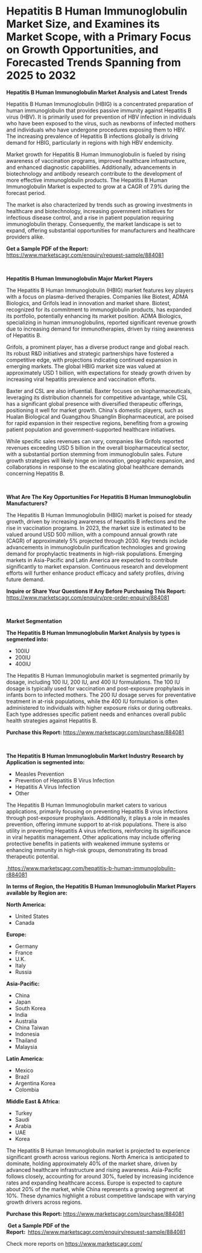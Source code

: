 <p><h1>Hepatitis B Human Immunoglobulin Market Size, and Examines its Market Scope, with a Primary Focus on Growth Opportunities, and Forecasted Trends Spanning from 2025 to 2032</h1></p><p><strong>Hepatitis B Human Immunoglobulin Market Analysis and Latest Trends</strong></p>
<p><p>Hepatitis B Human Immunoglobulin (HBIG) is a concentrated preparation of human immunoglobulin that provides passive immunity against Hepatitis B virus (HBV). It is primarily used for prevention of HBV infection in individuals who have been exposed to the virus, such as newborns of infected mothers and individuals who have undergone procedures exposing them to HBV. The increasing prevalence of Hepatitis B infections globally is driving demand for HBIG, particularly in regions with high HBV endemicity.</p><p>Market growth for Hepatitis B Human Immunoglobulin is fueled by rising awareness of vaccination programs, improved healthcare infrastructure, and enhanced diagnostic capabilities. Additionally, advancements in biotechnology and antibody research contribute to the development of more effective immunoglobulin products. The Hepatitis B Human Immunoglobulin Market is expected to grow at a CAGR of 7.9% during the forecast period. </p><p>The market is also characterized by trends such as growing investments in healthcare and biotechnology, increasing government initiatives for infectious disease control, and a rise in patient population requiring immunoglobulin therapy. Consequently, the market landscape is set to expand, offering substantial opportunities for manufacturers and healthcare providers alike.</p></p>
<p><strong>Get a Sample PDF of the Report:&nbsp;</strong> <a href="https://www.marketscagr.com/enquiry/request-sample/884081?utm_campaign=2660&utm_medium=2&utm_source=Github&utm_content=ia&utm_term=08032025&utm_id=hepatitis-b-human-immunoglobulin">https://www.marketscagr.com/enquiry/request-sample/884081</a></p>
<p>&nbsp;</p>
<p><strong>Hepatitis B Human Immunoglobulin Major Market Players</strong></p>
<p><p>The Hepatitis B Human Immunoglobulin (HBIG) market features key players with a focus on plasma-derived therapies. Companies like Biotest, ADMA Biologics, and Grifols lead in innovation and market share. Biotest, recognized for its commitment to immunoglobulin products, has expanded its portfolio, potentially enhancing its market position. ADMA Biologics, specializing in human immunoglobulins, reported significant revenue growth due to increasing demand for immunotherapies, driven by rising awareness of Hepatitis B.</p><p>Grifols, a prominent player, has a diverse product range and global reach. Its robust R&D initiatives and strategic partnerships have fostered a competitive edge, with projections indicating continued expansion in emerging markets. The global HBIG market size was valued at approximately USD 1 billion, with expectations for steady growth driven by increasing viral hepatitis prevalence and vaccination efforts.</p><p>Baxter and CSL are also influential. Baxter focuses on biopharmaceuticals, leveraging its distribution channels for competitive advantage, while CSL has a significant global presence with diversified therapeutic offerings, positioning it well for market growth. China's domestic players, such as Hualan Biological and Guangzhou Shuanglin Biopharmaceutical, are poised for rapid expansion in their respective regions, benefiting from a growing patient population and government-supported healthcare initiatives.</p><p>While specific sales revenues can vary, companies like Grifols reported revenues exceeding USD 5 billion in the overall biopharmaceutical sector, with a substantial portion stemming from immunoglobulin sales. Future growth strategies will likely hinge on innovation, geographic expansion, and collaborations in response to the escalating global healthcare demands concerning Hepatitis B.</p></p>
<p>&nbsp;</p>
<p><strong>What Are The Key Opportunities For Hepatitis B Human Immunoglobulin Manufacturers?</strong></p>
<p><p>The Hepatitis B Human Immunoglobulin (HBIG) market is poised for steady growth, driven by increasing awareness of hepatitis B infections and the rise in vaccination programs. In 2023, the market size is estimated to be valued around USD 500 million, with a compound annual growth rate (CAGR) of approximately 5% projected through 2030. Key trends include advancements in immunoglobulin purification technologies and growing demand for prophylactic treatments in high-risk populations. Emerging markets in Asia-Pacific and Latin America are expected to contribute significantly to market expansion. Continuous research and development efforts will further enhance product efficacy and safety profiles, driving future demand.</p></p>
<p><strong>Inquire or Share Your Questions If Any Before Purchasing This Report:</strong> <a href="https://www.marketscagr.com/enquiry/pre-order-enquiry/884081?utm_campaign=2660&utm_medium=2&utm_source=Github&utm_content=ia&utm_term=08032025&utm_id=hepatitis-b-human-immunoglobulin">https://www.marketscagr.com/enquiry/pre-order-enquiry/884081</a></p>
<p>&nbsp;</p>
<p><strong>Market Segmentation</strong></p>
<p><strong>The Hepatitis B Human Immunoglobulin Market Analysis by types is segmented into:</strong></p>
<p><ul><li>100IU</li><li>200IU</li><li>400IU</li></ul></p>
<p><p>The Hepatitis B Human Immunoglobulin market is segmented primarily by dosage, including 100 IU, 200 IU, and 400 IU formulations. The 100 IU dosage is typically used for vaccination and post-exposure prophylaxis in infants born to infected mothers. The 200 IU dosage serves for preventative treatment in at-risk populations, while the 400 IU formulation is often administered to individuals with higher exposure risks or during outbreaks. Each type addresses specific patient needs and enhances overall public health strategies against Hepatitis B.</p></p>
<p><strong>Purchase this Report:&nbsp;</strong><a href="https://www.marketscagr.com/purchase/884081?utm_campaign=2660&utm_medium=2&utm_source=Github&utm_content=ia&utm_term=08032025&utm_id=hepatitis-b-human-immunoglobulin">https://www.marketscagr.com/purchase/884081</a></p>
<p>&nbsp;</p>
<p><strong>The Hepatitis B Human Immunoglobulin Market Industry Research by Application is segmented into:</strong></p>
<p><ul><li>Measles Prevention</li><li>Prevention of Hepatitis B Virus Infection</li><li>Hepatitis A Virus Infection</li><li>Other</li></ul></p>
<p><p>The Hepatitis B Human Immunoglobulin market caters to various applications, primarily focusing on preventing Hepatitis B virus infections through post-exposure prophylaxis. Additionally, it plays a role in measles prevention, offering immune support to at-risk populations. There is also utility in preventing Hepatitis A virus infections, reinforcing its significance in viral hepatitis management. Other applications may include offering protective benefits in patients with weakened immune systems or enhancing immunity in high-risk groups, demonstrating its broad therapeutic potential.</p></p>
<p><a href="https://www.marketscagr.com/hepatitis-b-human-immunoglobulin-r884081?utm_campaign=2660&utm_medium=2&utm_source=Github&utm_content=ia&utm_term=08032025&utm_id=hepatitis-b-human-immunoglobulin">&nbsp;https://www.marketscagr.com/hepatitis-b-human-immunoglobulin-r884081</a></p>
<p><strong>In terms of Region, the Hepatitis B Human Immunoglobulin Market Players available by Region are:</strong></p>
<p>
    <p> <strong> North America: </strong>
        <ul>
            <li>United States</li>
            <li>Canada</li>
        </ul>
        </p> 
    <p> <strong> Europe: </strong>
        <ul>
            <li>Germany</li>
            <li>France</li>
            <li>U.K.</li>
            <li>Italy</li>
            <li>Russia</li>
        </ul>
        </p> 
    <p> <strong> Asia-Pacific: </strong>
        <ul>
            <li>China</li>
            <li>Japan</li>
            <li>South Korea</li>
            <li>India</li>
            <li>Australia</li>
            <li>China Taiwan</li>
            <li>Indonesia</li>
            <li>Thailand</li>
            <li>Malaysia</li>
        </ul>
        </p> 
    <p> <strong> Latin America: </strong>
        <ul>
            <li>Mexico</li>
            <li>Brazil</li>
            <li>Argentina Korea</li>
            <li>Colombia</li>
        </ul>
        </p> 
    <p> <strong> Middle East & Africa: </strong>
        <ul>
            <li>Turkey</li>
            <li>Saudi</li>
            <li>Arabia</li>
            <li>UAE</li>
            <li>Korea</li>
        </ul>
    </p>
    </p>
<p><p>The Hepatitis B Human Immunoglobulin market is projected to experience significant growth across various regions. North America is anticipated to dominate, holding approximately 40% of the market share, driven by advanced healthcare infrastructure and rising awareness. Asia-Pacific follows closely, accounting for around 30%, fueled by increasing incidence rates and expanding healthcare access. Europe is expected to capture about 20% of the market, while China represents a growing segment at 10%. These dynamics highlight a robust competitive landscape with varying growth drivers across regions.</p></p>
<p><strong>Purchase this Report: </strong><a href="https://www.marketscagr.com/purchase/884081?utm_campaign=2660&utm_medium=2&utm_source=Github&utm_content=ia&utm_term=08032025&utm_id=hepatitis-b-human-immunoglobulin">https://www.marketscagr.com/purchase/884081</a></p>
<p>&nbsp;<strong>Get a Sample PDF of the Report:&nbsp;&nbsp;</strong><a href="https://www.marketscagr.com/enquiry/request-sample/884081?utm_campaign=2660&utm_medium=2&utm_source=Github&utm_content=ia&utm_term=08032025&utm_id=hepatitis-b-human-immunoglobulin">https://www.marketscagr.com/enquiry/request-sample/884081</a></p>
<p><strong></strong></p>
<p>Check more reports on <a href="https://www.marketscagr.com/?utm_campaign=2660&utm_medium=2&utm_source=Github&utm_content=ia&utm_term=08032025&utm_id=hepatitis-b-human-immunoglobulin">https://www.marketscagr.com/</a></p>